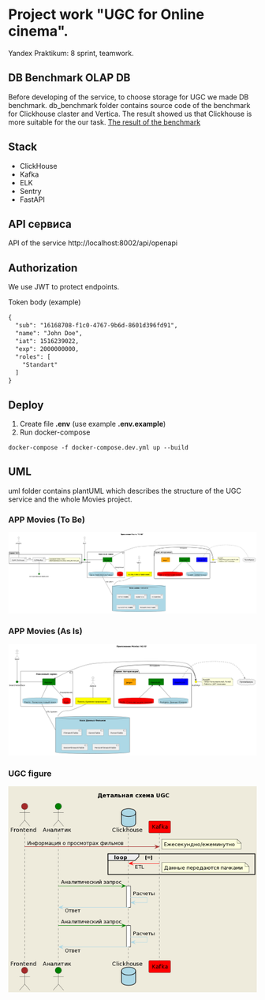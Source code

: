 # Project work "UGC for Online cinema". 
Yandex Praktikum: 8 sprint, teamwork.

## DB Benchmark OLAP DB
  Before developing of the service,  to choose storage for UGC we made DB benchmark.  db_benchmark folder contains source code of the benchmark for Clickhouse claster and Vertica. The result showed us that Clickhouse is more suitable for the our task.
  [The result of the benchmark](https://github.com/IAmIrina/ugc/blob/main/db_benchmark/README.MD)


## Stack
- ClickHouse
- Kafka
- ELK
- Sentry
- FastAPI

## API сервиса
API of the service http://localhost:8002/api/openapi

## Authorization

We use JWT to protect endpoints.

Token body (example)
```
{
  "sub": "16168708-f1c0-4767-9b6d-8601d396fd91",
  "name": "John Doe",
  "iat": 1516239022,
  "exp": 2000000000,
  "roles": [
    "Standart"
  ]
}
```
## Deploy

1. Create file **.env** (use example **.env.example**)
2. Run docker-compose
```commandline
docker-compose -f docker-compose.dev.yml up --build
```

## UML
uml folder contains plantUML which describes the structure of the UGC service and the whole Movies project.

### APP Movies (To Be)
![alt text](https://github.com/IAmIrina/ugc/blob/main/uml/images/tobe.png?raw=true)

### APP Movies (As Is)
![alt text](https://github.com/IAmIrina/ugc/blob/main/uml/images/asis.png?raw=true)

### UGC figure
![alt text](https://github.com/IAmIrina/ugc/blob/main/uml/images/ugc_detailed.png?raw=true)

